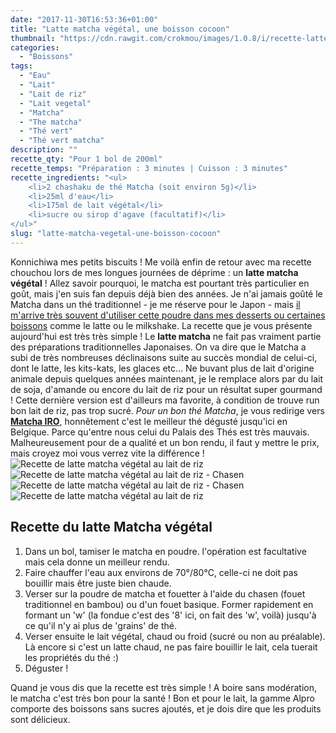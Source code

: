 ```yaml
---
date: "2017-11-30T16:53:36+01:00"
title: "Latte matcha végétal, une boisson cocoon"
thumbnail: "https://cdn.rawgit.com/crokmou/images/1.0.8/i/recette-latte-matcha-vegetal-vegan-crokmou-blog-belge-cuisine-voyage-07.jpg"
categories:
  - "Boissons"
tags:
  - "Eau"
  - "Lait"
  - "Lait de riz"
  - "Lait vegetal"
  - "Matcha"
  - "The matcha"
  - "Thé vert"
  - "Thé vert matcha"
description: ""
recette_qty: "Pour 1 bol de 200ml"
recette_temps: "Préparation : 3 minutes | Cuisson : 3 minutes"
recette_ingredients: "<ul>
 	<li>2 chashaku de thé Matcha (soit environ 5g)</li>
 	<li>25ml d'eau</li>
 	<li>175ml de lait végétal</li>
 	<li>sucre ou sirop d'agave (facultatif)</li>
</ul>"
slug: "latte-matcha-vegetal-une-boisson-cocoon"
---
```


Konnichiwa mes petits biscuits ! Me voilà enfin de retour avec ma recette chouchou lors de mes longues journées de déprime : un **latte matcha végétal** ! Allez savoir pourquoi, le matcha est pourtant très particulier en goût, mais j'en suis fan depuis déjà bien des années. Je n'ai jamais goûté le Matcha dans un thé traditionnel - je me réserve pour le Japon - mais [il m'arrive très souvent d'utiliser cette poudre dans mes desserts ou certaines boissons](https://www.crokmou.com/tag/matcha) comme le latte ou le milkshake. La recette que je vous présente aujourd'hui est très très simple ! Le **latte matcha** ne fait pas vraiment partie des préparations traditionnelles Japonaises. On va dire que le Matcha a subi de très nombreuses déclinaisons suite au succès mondial de celui-ci, dont le latte, les kits-kats, les glaces etc... Ne buvant plus de lait d'origine animale depuis quelques années maintenant, je le remplace alors par du lait de soja, d'amande ou encore du lait de riz pour un résultat super gourmand ! Cette dernière version est d'ailleurs ma favorite, à condition de trouve run bon lait de riz, pas trop sucré. _Pour un bon thé Matcha_, je vous redirige vers [**Matcha IRO**](https://matcha-iro.com), honnêtement c'est le meilleur thé dégusté jusqu'ici en Belgique. Parce qu'entre nous celui du Palais des Thés est très mauvais. Malheureusement pour de a qualité et un bon rendu, il faut y mettre le prix, mais croyez moi vous verrez vite la différence ! ![Recette de latte matcha végétal au lait de riz](https://cdn.rawgit.com/crokmou/images/1.0.8/i/recette-latte-matcha-vegetal-vegan-crokmou-blog-belge-cuisine-voyage-03.jpg "Recette de latte matcha végétal au lait de riz") ![Recette de latte matcha végétal au lait de riz - Chasen](https://cdn.rawgit.com/crokmou/images/1.0.8/i/recette-latte-matcha-vegetal-vegan-crokmou-blog-belge-cuisine-voyage-05.jpg "Recette de latte matcha végétal au lait de riz") ![Recette de latte matcha végétal au lait de riz - Chasen](https://cdn.rawgit.com/crokmou/images/1.0.8/i/recette-latte-matcha-vegetal-vegan-crokmou-blog-belge-cuisine-voyage-04.jpg "Recette de latte matcha végétal au lait de riz - Chasen") ![Recette de latte matcha végétal au lait de riz](https://cdn.rawgit.com/crokmou/images/1.0.8/i/recette-latte-matcha-vegetal-vegan-crokmou-blog-belge-cuisine-voyage-06.jpg "Recette de latte matcha végétal au lait de riz")

## Recette du latte Matcha végétal

1.  Dans un bol, tamiser le matcha en poudre. l'opération est facultative mais cela donne un meilleur rendu.
2.  Faire chauffer l'eau aux environs de 70°/80°C, celle-ci ne doit pas bouillir mais être juste bien chaude.
3.  Verser sur la poudre de matcha et fouetter à l'aide du chasen (fouet traditionnel en bambou) ou d'un fouet basique. Former rapidement en formant un 'w' (la fondue c'est des '8' ici, on fait des 'w', voilà) jusqu'à ce qu'il n'y ai plus de 'grains' de thé.
4.  Verser ensuite le lait végétal, chaud ou froid (sucré ou non au préalable). Là encore si c'est un latte chaud, ne pas faire bouillir le lait, cela tuerait les propriétés du thé :)
5.  Déguster !

Quand je vous dis que la recette est très simple ! A boire sans modération, le matcha c'est très bon pour la santé ! Bon et pour le lait, la gamme Alpro comporte des boissons sans sucres ajoutés, et je dois dire que les produits sont délicieux.